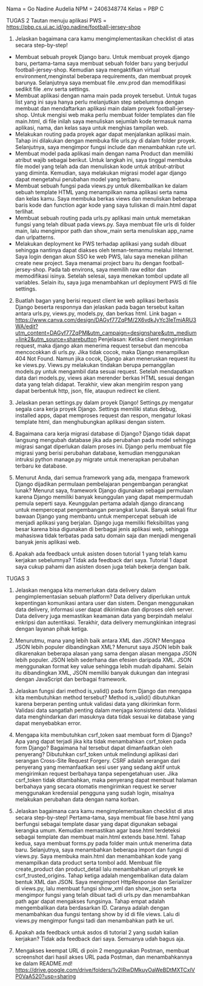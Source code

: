 Nama = Go Nadine Audelia
NPM = 2406348774
Kelas = PBP C

TUGAS 2
Tautan menuju aplikasi PWS = https://pbp.cs.ui.ac.id/go.nadine/football-jersey-shop

1. Jelaskan bagaimana cara kamu mengimplementasikan checklist di atas secara step-by-step!
- Membuat sebuah proyek Django baru.
Untuk membuat proyek django baru, pertama-tama saya membuat sebuah folder baru yang berjudul football-jersey-shop. Kemudian saya mengaktifkan virtual environment,menginstal beberapa requirements, dan membuat proyek barunya. Selanjutnya saya membuat file .env.prod dan memodifikasi sedikit file .env serta settings.  
- Membuat aplikasi dengan nama main pada proyek tersebut.
Untuk tugas list yang ini saya hanya perlu melanjutkan step sebelumnya dengan membuat dan mendaftarkan aplikasi main dalam proyek football-jersey-shop. Untuk mengisi web maka perlu membuat folder templates dan file main.html, di file inilah saya menuliskan sejumlah kode termasuk nama aplikasi, nama, dan kelas saya untuk menghias tampilan web.
- Melakukan routing pada proyek agar dapat menjalankan aplikasi main.
Tahap ini dilakukan dengan membuka file urls.py di dalam folder proyek. Selanjutnya, saya mengimpor fungsi include dan menambahkan rute url.
- Membuat model pada aplikasi main dengan nama Product dan memiliki atribut wajib sebagai berikut.
Untuk langkah ini, saya tinggal membuka file model yang telah ada dan menuliskan kode untuk atribut-atribut yang diminta. Kemudian, saya melakukan migrasi model agar django dapat mengetahui perubahan model yang terbaru.
- Membuat sebuah fungsi pada views.py untuk dikembalikan ke dalam sebuah template HTML yang menampilkan nama aplikasi serta nama dan kelas kamu.
Saya membuka berkas views dan menuliskan beberapa baris kode dan function agar kode yang saya tuliskan di main.html dapat terlihat.
- Membuat sebuah routing pada urls.py aplikasi main untuk memetakan fungsi yang telah dibuat pada views.py.
Saya membuat file urls di folder main, lalu mengimpor path dan show_main serta menuliskan app_name dan urlpatterns.
- Melakukan deployment ke PWS terhadap aplikasi yang sudah dibuat sehingga nantinya dapat diakses oleh teman-temanmu melalui Internet.
Saya login dengan akun SSO ke web PWS, lalu saya menekan pilihan create new project. Saya menamai project baru itu dengan football-jersey-shop. Pada tab environs, saya memilih raw editor dan memodifikasi isinya. Setelah selesai, saya menekan tombol update all variables. Selain itu, saya juga menambahkan url deployment PWS di file settings.

2. Buatlah bagan yang berisi request client ke web aplikasi berbasis Django beserta responnya dan jelaskan pada bagan tersebut kaitan antara urls.py, views.py, models.py, dan berkas html.
Link bagan = https://www.canva.com/design/DAGyf77ZqPM/2X6vdkJyYc3IeTmjARU3WA/edit?utm_content=DAGyf77ZqPM&utm_campaign=designshare&utm_medium=link2&utm_source=sharebutton
Penjelasan: Ketika client mengirimkan request, maka django akan menerima request tersebut dan mencoba mencocokkan di urls.py. Jika tidak cocok, maka Django menampilkan 404 Not Found. Namun jika cocok, Django akan meneruskan request itu ke views.py. Views.py melakukan tindakan berupa pemanggilan models.py untuk mengambil data sesuai request. Setelah mendapatkan data dari models.py, views akan merender berkas HTML sesuai dengan data yang telah didapat. Terakhir, view akan mengirim respon yang dapat berbentuk http, json, file, ataupun redirect ke client.    

3. Jelaskan peran settings.py dalam proyek Django!
Settings.py mengatur segala cara kerja proyek Django. Settings memiliki status debug, installed apps, dapat memproses request dan respon, mengatur lokasi template html, dan menghubungkan aplikasi dengan sistem.  

4. Bagaimana cara kerja migrasi database di Django?
Django tidak dapat langsung mengubah database jika ada perubahan pada model sehingga migrasi sangat diperlukan dalam proses ini. Django perlu membuat file migrasi yang berisi perubahan database, kemudian menggunakan intruksi python manage.py migrate untuk menerapkan perubahan terbaru ke database.

5. Menurut Anda, dari semua framework yang ada, mengapa framework Django dijadikan permulaan pembelajaran pengembangan perangkat lunak?
Menurut saya, framework Django digunakan sebagai permulaan karena Django memiliki banyak keunggulan yang dapat mempermudah pemula seperti saya. Keunggulan pertama adalah django dirancang untuk mempercepat pengembangan perangkat lunak. Banyak sekali fitur bawaan Django yang membantu untuk mempercepat sebuah ide menjadi aplikasi yang berjalan. Django juga memiliki fleksibilitas yang besar karena bisa digunakan di berbagai jenis aplikasi web, sehingga mahasiswa tidak terbatas pada satu domain saja dan menjadi mengenali banyak jenis aplikasi web.

6. Apakah ada feedback untuk asisten dosen tutorial 1 yang telah kamu kerjakan sebelumnya?
Tidak ada feedback dari saya. Tutorial 1 dapat saya cukup pahami dan asisten dosen juga telah bekerja dengan baik.


TUGAS 3
1. Jelaskan mengapa kita memerlukan data delivery dalam pengimplementasian sebuah platform?
Data delivery diperlukan untuk kepentingan komunikasi antara user dan sistem. Dengan menggunakan data delivery, informasi user dapat dikirimkan dan diproses oleh server. Data delivery juga memastikan keamanan data yang berpindah melalui enkripsi dan autentikasi. Terakhir, data delivery memungkinkan integrasi dengan layanan pihak ketiga.

2. Menurutmu, mana yang lebih baik antara XML dan JSON? Mengapa JSON lebih populer dibandingkan XML?
Menurut saya JSON lebih baik dikarenakan beberapa alasan yang sama dengan alasan mengapa JSON lebih populer. JSON lebih sederhana dan efesien daripada XML. JSON menggunakan format key value sehingga lebih mudah dipahami. Selain itu dibandingkan XML, JSON memiliki banyak dukungan dan integrasi dengan JavaScript dan berbagai framework.

3. Jelaskan fungsi dari method is_valid() pada form Django dan mengapa kita membutuhkan method tersebut?
Method is_valid() dibutuhkan karena berperan penting untuk validasi data yang dikirimkan form. Validasi data sangatlah penting dalam menjaga konsistensi data. Validasi data menghindarkan dari masuknya data tidak sesuai ke database yang dapat menyebabkan error.

4. Mengapa kita membutuhkan csrf_token saat membuat form di Django? Apa yang dapat terjadi jika kita tidak menambahkan csrf_token pada form Django? Bagaimana hal tersebut dapat dimanfaatkan oleh penyerang?
Dibutuhkan csrf_token untuk melindungi aplikasi dari serangan Cross-Site Request Forgery. CSRF adalah serangan dari penyerang yang memanfaatkan sesi user yang sedang aktif untuk mengirimkan request berbahaya tanpa sepengetahuan user. Jika csrf_token tidak ditambahkan, maka penyerang dapat membuat halaman berbahaya yang secara otomatis mengirimkan request ke server menggunakan kredensial pengguna yang sudah login, misalnya melakukan perubahan data dengan nama korban.

5. Jelaskan bagaimana cara kamu mengimplementasikan checklist di atas secara step-by-step!
Pertama-tama, saya membuat file base.html yang berfungsi sebagai template dasar yang dapat digunakan sebagai kerangka umum. Kemudian memastikan agar base.html terdeteksi sebagai template dan membuat main.html extends base.html. Tahap kedua, saya membuat forms.py pada folder main untuk menerima data baru. Selanjutnya, saya menambahkan beberapa import dan fungsi di views.py. Saya membuka main.html dan menambahkan kode yang menampilkan data product serta tombol add. Membuat file create_product dan product_detail lalu menambahkan url proyek ke csrf_trusted_origins. Tahap ketiga adalah mengembalikan data dalam bentuk XML dan JSON. Saya mengimport HttpResponse dan Serializer di views.py, lalu membuat fungsi show_xml dan show_json serta mengimpor fungsi yang telah dibuat tadi di urls.py dan menambahkan path agar dapat mengakses fungsinya. Tahap empat adalah mengembalikan data berdasarkan ID. Caranya adalah dengan menambahkan dua fungsi tentang show by id di file views. Lalu di views.py mengimpor fungsi tadi dan menambahkan path ke url. 

6. Apakah ada feedback untuk asdos di tutorial 2 yang sudah kalian kerjakan?
Tidak ada feedback dari saya. Semuanya udah bagus aja.

7. Mengakses keempat URL di poin 2 menggunakan Postman, membuat screenshot dari hasil akses URL pada Postman, dan menambahkannya ke dalam README.md!
https://drive.google.com/drive/folders/1v2IRwDMkuyOaWeBDtMXTCxlVP0VaA520?usp=sharing